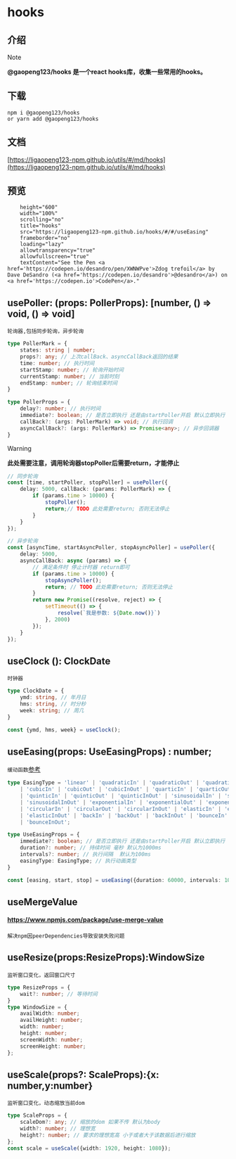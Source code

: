 # hooks

## 介绍

> [!NOTE]
> **@gaopeng123/hooks 是一个react hooks库，收集一些常用的hooks。**
>

## 下载

```shell
npm i @gaopeng123/hooks
or yarn add @gaopeng123/hooks
```

## 文档

[https://ligaopeng123-npm.github.io/utils/#/md/hooks](https://ligaopeng123-npm.github.io/utils/#/md/hooks)

## 预览

```iframe
    height="600"
    width="100%"
    scrolling="no"
    title="hooks"
    src="https://ligaopeng123-npm.github.io/hooks/#/#/useEasing"
    frameborder="no"
    loading="lazy"
    allowtransparency="true"
    allowfullscreen="true"
    textContent="See the Pen <a href='https://codepen.io/desandro/pen/XWNWPve'>Zdog trefoil</a> by Dave DeSandro (<a href='https://codepen.io/desandro'>@desandro</a>) on <a href='https://codepen.io'>CodePen</a>."
```

## usePoller: (props: PollerProps): [number, () => void, () => void]

`轮询器,包括同步轮询，异步轮询`

```typescript
type PollerMark = {
    states: string | number;
    props?: any; // 上次callBack、asyncCallBack返回的结果
    time: number; // 执行时间
    startStamp: number; // 轮询开始时间
    currentStamp: number; // 当前时刻
    endStamp: number; // 轮询结束时间
}

type PollerProps = {
    delay?: number; // 执行时间
    immediate?: boolean; // 是否立即执行 还是由startPoller开启 默认立即执行
    callBack?: (args: PollerMark) => void; // 执行回调
    asyncCallBack?: (args: PollerMark) => Promise<any>; // 异步回调器
}
```

> [!WARNING]
> **此处需要注意，调用轮询器stopPoller后需要return，才能停止**

```typescript
// 同步轮询
const [time, startPoller, stopPoller] = usePoller({
    delay: 5000, callBack: (params: PollerMark) => {
        if (params.time > 10000) {
            stopPoller();
            return;// TODO 此处需要return; 否则无法停止
        }
    }
});

```

```typescript
// 异步轮询
const [asyncTime, startAsyncPoller, stopAsyncPoller] = usePoller({
    delay: 5000,
    asyncCallBack: async (params) => {
        // 满足条件时 停止计时器 return即可
        if (params.time > 10000) {
            stopAsyncPoller();
            return; // TODO 此处需要return; 否则无法停止
        }
        return new Promise((resolve, reject) => {
            setTimeout(() => {
                resolve(`我是参数: ${Date.now()}`)
            }, 2000)
        });
    }
});
```

## useClock (): ClockDate

`时钟器`

```typescript
type ClockDate = {
    ymd: string, // 年月日
    hms: string, // 时分秒
    week: string; // 周几
}

const {ymd, hms, week} = useClock();
```

## useEasing(props: UseEasingProps) : number;

`缓动函数`[参考](https://echarts.apache.org/examples/zh/editor.html?c=line-easing)

```typescript
type EasingType = 'linear' | 'quadraticIn' | 'quadraticOut' | 'quadraticInOut'
    | 'cubicIn' | 'cubicOut' | 'cubicInOut' | 'quarticIn' | 'quarticOut' | 'quarticInOut'
    | 'quinticIn' | 'quinticOut' | 'quinticInOut' | 'sinusoidalIn' | 'sinusoidalOut'
    | 'sinusoidalInOut' | 'exponentialIn' | 'exponentialOut' | 'exponentialInOut'
    | 'circularIn' | 'circularOut' | 'circularInOut' | 'elasticIn' | 'elasticOut'
    | 'elasticInOut' | 'backIn' | 'backOut' | 'backInOut' | 'bounceIn' | 'bounceOut'
    | 'bounceInOut';

type UseEasingProps = {
    immediate?: boolean; // 是否立即执行 还是由startPoller开启 默认立即执行
    duration?: number; // 持续时间 毫秒 默认为1000ms
    intervals?: number; // 执行间隔  默认为100ms
    easingType: EasingType; // 执行动画类型
}

const [easing, start, stop] = useEasing({duration: 60000, intervals: 1000, easingType: 'cubicOut'}); // 0 - 1之间的数
```

## useMergeValue

#### https://www.npmjs.com/package/use-merge-value

`解决npm因peerDependencies导致安装失败问题`

## useResize(props:ResizeProps):WindowSize

`监听窗口变化，返回窗口尺寸`

```typescript
type ResizeProps = {
    wait?: number; // 等待时间
}
type WindowSize = {
    availWidth: number;
    availHeight: number;
    width: number;
    height: number;
    screenWidth: number;
    screenHeight: number;
};
```

## useScale(props?: ScaleProps):{x: number,y:number}

`监听窗口变化，动态缩放当前dom`

```typescript
type ScaleProps = {
    scaleDom?: any; // 缩放的dom 如果不传 默认为body
    width?: number; // 理想宽
    height?: number; // 要求的理想宽高 小于或者大于该数据后进行缩放
};
const scale = useScale({width: 1920, height: 1080});
```
